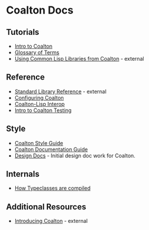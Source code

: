 # Coalton Docs

## Tutorials
* [Intro to Coalton](./intro-to-coalton.md)
* [Glossary of Terms](./glossary.md)
* [Using Common Lisp Libraries from Coalton](https://coalton-lang.github.io/20250812-lisp-libraries/) - external

## Reference
* [Standard Library Reference](https://coalton-lang.github.io/reference/) - external
* [Configuring Coalton](./configuring-coalton.md)
* [Coalton-Lisp Interop](./coalton-lisp-interop.md)
* [Intro to Coalton Testing](./intro-to-coalton-testing.md)

## Style
* [Coalton Style Guide](./style-guide.md)
* [Coalton Documentation Guide](./coalton-documentation-guide.md)
* [Design Docs](./design-docs) - Initial design doc work for Coalton.

## Internals
* [How Typeclasses are compiled](.how-typeclasses-are-compiled.md)

## Additional Resources
* [Introducing Coalton](https://coalton-lang.github.io/20211010-introducing-coalton/) - external
